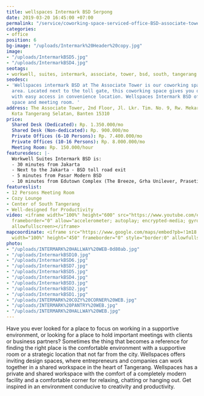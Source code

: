 ```yaml
---
title: wellspaces Intermark BSD Serpong
date: 2019-03-20 16:45:00 +07:00
permalink: "/service/coworking-space-serviced-office-BSD-associate-tower-tangerang.html"
categories:
- office
position: 6
bg-image: "/uploads/Intermark%20Header%20copy.jpg"
image:
- "/uploads/IntermarkBSD5.jpg"
- "/uploads/IntermarkBSD4.jpg"
seotags:
- workwell, suites, intermark, associate, tower, bsd, south, tangerang
seodesc:
- 'Wellspaces intermark BSD at The Associate Tower is our coworking space in BSD Tangerang
  area. Located next to the toll gate, this coworking space gives you office space
  with easy access in convenience location. Wellspaces Intermark BSD offer you office
  space and meeting room. '
address: The Associate Tower, 2nd Floor, Jl. Lkr. Tim. No. 9, Rw. Mekar Jaya, Serpong,
  Kota Tangerang Selatan, Banten 15310
price:
  Shared Desk (Dedicated): Rp. 1.350.000/mo
  Shared Desk (Non-dedicated): Rp. 900.000/mo
  Private Offices (6-10 Persons): Rp. 7.400.000/mo
  Private Offices (10-16 Persons): Rp. 8.000.000/mo
  Meeting Room: Rp. 150.000/hour
featuresdesc: |-
  Workwell Suites Intermark BSD is:
  - 30 minutes from Jakarta
  - Next to the Jakarta - BSD toll road exit
  - 5 minutes from Pasar Modern BSD
  - 10 minutes from Edutown Complex (The Breeze, Grha Unilever, Prasetiya Mulya University, AEON Mall, Apple iOS Developer Academy)
featureslist:
- 12 Persons Meeting Room
- Cozy Lounge
- Center of South Tangerang
- Well-designed for Productivity
video: <iframe width="100%" height="600" src="https://www.youtube.com/embed/35iok_pqI6Q"
  frameborder="0" allow="accelerometer; autoplay; encrypted-media; gyroscope; picture-in-picture"
  allowfullscreen></iframe>
mapcoordinate: <iframe src="https://www.google.com/maps/embed?pb=!1m18!1m12!1m3!1d3965.6504247337894!2d106.68699341422706!3d-6.309572813502126!2m3!1f0!2f0!3f0!3m2!1i1024!2i768!4f13.1!3m3!1m2!1s0x2e69e5025350ed8d%3A0x313cbe2f5e991652!2sFreeware+%2F+workwell+Suites+Intermark+BSD+2+Coworking+Space+%26+Serviced+Office+(wellspaces)!5e0!3m2!1sen!2sid!4v1561524215906!5m2!1sen!2sid"
  width="100%" height="450" frameborder="0" style="border:0" allowfullscreen></iframe>
photo:
- "/uploads/INTERMARK%20HALLWAY%20WEB-0d80ab.jpg"
- "/uploads/IntermarkBSD10.jpg"
- "/uploads/IntermarkBSD6.jpg"
- "/uploads/IntermarkBSD7.jpg"
- "/uploads/IntermarkBSD5.jpg"
- "/uploads/IntermarkBSD4.jpg"
- "/uploads/IntermarkBSD3.jpg"
- "/uploads/IntermarkBSD2.jpg"
- "/uploads/IntermarkBSD1.jpg"
- "/uploads/INTERMARK%20COZY%20CORNER%20WEB.jpg"
- "/uploads/INTERMARK%20PANTRY%20WEB.jpg"
- "/uploads/INTERMARK%20HALLWAY%20WEB.jpg"
---
```


Have you ever looked for a place to focus on working in a supportive environment, or looking for a place to hold important meetings with clients or business partners? Sometimes the thing that becomes a reference for finding the right place is the comfortable environment with a supportive room or a strategic location that not far from the city.
Wellspaces offers inviting design spaces, where entrepreneurs and companies can work together in a shared workspace in the heart of Tangerang. Wellspaces has a private and shared workspace with the comfort of a completely modern facility and a comfortable corner for relaxing, chatting or hanging out. Get inspired in an environment conducive to creativity and productivity.